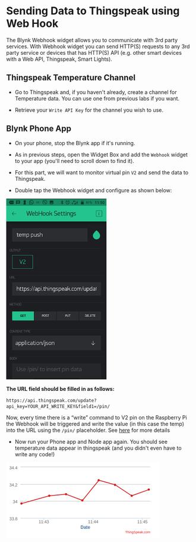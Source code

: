 # Sending Data to Thingspeak using Web Hook

The Blynk Webhook widget allows you to communicate with 3rd party services. With Webhook widget you can send HTTP(S) requests to any 3rd party service or devices that has HTTP(S) API (e.g. other smart devices with a Web API, Thingspeak, Smart Lights). 

## Thingspeak Temperature Channel

+ Go to Thingspeak and, if you haven't already, create a channel for Temperature data. You can use one from previous labs if you want. 

+ Retrieve your ``Write API Key`` for the channel you wish to use. 

## Blynk Phone App

+ On your phone, stop the Blynk app if it's running.
+ As in previous steps, open the Widget Box and add the ``Webhook`` widget to your app (you'll need to scroll down to find it).
+ For this part, we will want to monitor virtual pin ``V2`` and send the data to Thingspeak.

+ Double tap the Webhook widget and configure as shown below:

![Webhook](./img/webhook.png)

**The URL field should be filled in as follows:**
```
https://api.thingspeak.com/update?api_key=YOUR_API_WRITE_KEY&field1=/pin/
```

Now, every time there is a “write” command to V2 pin on the Raspberry Pi the Webhook will be triggered and write the value (in this case the temp) into the URL using the ``/pin/`` placeholder.
See [here](https://docs.blynk.cc/#widgets-other-webhook) for more details

+ Now run your Phone app and Node app again. You should see temperature data appear in thingspeak (and you didn't even have to write any code!)

![Thingspeak Data](./img/thing.png)